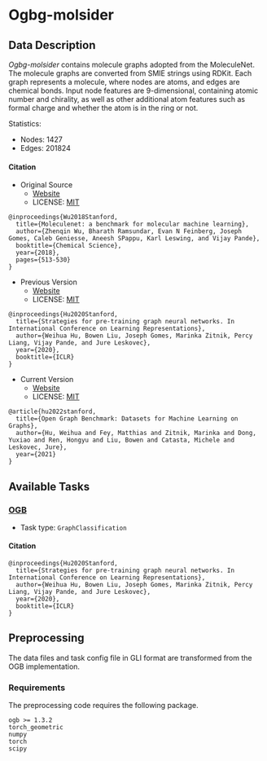 # Ogbg-molsider

## Data Description

_Ogbg-molsider_ contains molecule graphs adopted from the MoleculeNet. The molecule graphs are converted from SMIE strings using RDKit. Each graph represents a molecule, where nodes are atoms, and edges are chemical bonds. Input node features are 9-dimensional, containing atomic number and chirality, as well as other additional atom features such as formal charge and whether the atom is in the ring or not.

Statistics:

- Nodes: 1427
- Edges: 201824

#### Citation

- Original Source
  - [Website](https://moleculenet.org)
  - LICENSE: [MIT](https://github.com/deepchem/deepchem/blob/master/LICENSE)

```
@inproceedings{Wu2018Stanford,
  title={Moleculenet: a benchmark for molecular machine learning},
  author={Zhenqin Wu, Bharath Ramsundar, Evan N Feinberg, Joseph Gomes, Caleb Geniesse, Aneesh SPappu, Karl Leswing, and Vijay Pande},
  booktitle={Chemical Science},
  year={2018},
  pages={513-530}
}
```

- Previous Version
  - [Website](https://github.com/snap-stanford/pretrain-gnns)
  - LICENSE: [MIT](https://github.com/snap-stanford/pretrain-gnns/blob/master/LICENSE)
```
@inproceedings{Hu2020Stanford,
  title={Strategies for pre-training graph neural networks. In International Conference on Learning Representations},
  author={Weihua Hu, Bowen Liu, Joseph Gomes, Marinka Zitnik, Percy Liang, Vijay Pande, and Jure Leskovec},
  year={2020},
  booktitle={ICLR}
}
```

- Current Version
  - [Website](https://ogb.stanford.edu/docs/graphprop/)
  - LICENSE: [MIT](https://ogb.stanford.edu/docs/graphprop/)
```
@article{hu2022stanford,
  title={Open Graph Benchmark: Datasets for Machine Learning on Graphs},
  author={Hu, Weihua and Fey, Matthias and Zitnik, Marinka and Dong, Yuxiao and Ren, Hongyu and Liu, Bowen and Catasta, Michele and Leskovec, Jure},
  year={2021}
}
```

## Available Tasks

### [OGB](https://ogb.stanford.edu/)

- Task type: `GraphClassification`

#### Citation

```
@inproceedings{Hu2020Stanford,
  title={Strategies for pre-training graph neural networks. In International Conference on Learning Representations},
  author={Weihua Hu, Bowen Liu, Joseph Gomes, Marinka Zitnik, Percy Liang, Vijay Pande, and Jure Leskovec},
  year={2020},
  booktitle={ICLR}
}
```

## Preprocessing

The data files and task config file in GLI format are transformed from the OGB implementation.

### Requirements

The preprocessing code requires the following package.

```
ogb >= 1.3.2
torch_geometric
numpy
torch
scipy
```
